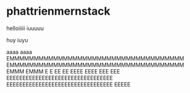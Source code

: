 # phattrienmernstack

helloiiiii iuuuuu 

huy iuyu

aaaa
aaaa
EMMMMMMMMMMMMMMMMMMMMMMMMMMMMMMMMMMMM
EMMMMMMMMMMMMMMMMMMMMMMMMMMMMMMMMMMMM
EMMM
EMMM
E
E
EE
EE
EEEE
EEEE
EEE
EEE
EEEEEEEEEEEEEEEEEEEEEEEEEEEEEEEEE
EEEEEEEEEEEEEEEEEEEEEEEEEEEEEEEEE
EEEEE
